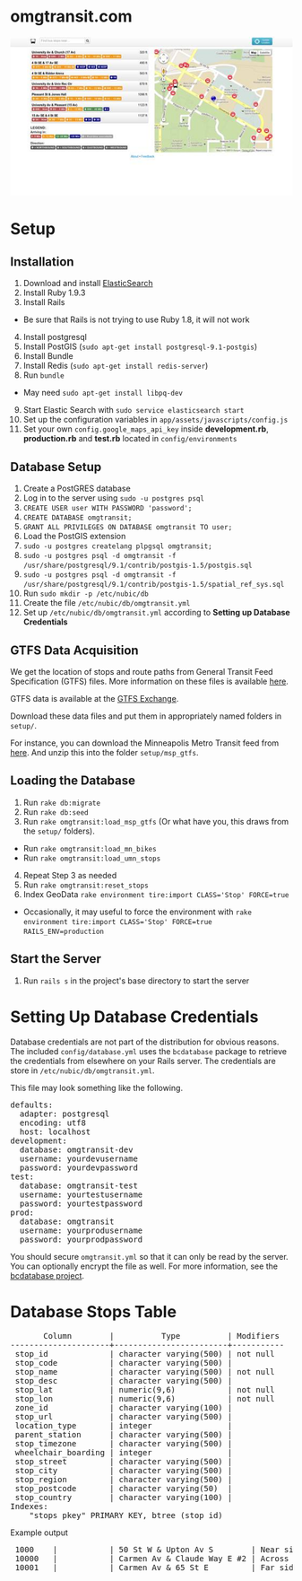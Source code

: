 omgtransit.com
==============================
![Screenshot](doc/screenshot.jpg)



Setup
==============================

Installation
------------
 1. Download and install [ElasticSearch](http://www.elasticsearch.org/)
 2. Install Ruby 1.9.3
 3. Install Rails
   * Be sure that Rails is not trying to use Ruby 1.8, it will not work
 4. Install postgresql
 5. Install PostGIS (`sudo apt-get install postgresql-9.1-postgis`)
 6. Install Bundle
 7. Install Redis (`sudo apt-get install redis-server`)
 8. Run `bundle`
   * May need `sudo apt-get install libpq-dev`
 9. Start Elastic Search with `sudo service elasticsearch start`
 10. Set up the configuration variables in `app/assets/javascripts/config.js`
 11. Set your own `config.google_maps_api_key` inside **development.rb**, **production.rb** and **test.rb** located in `config/environments`

Database Setup
--------------

 1. Create a PostGRES database
   1. Log in to the server using `sudo -u postgres psql`
   2. `CREATE USER user WITH PASSWORD 'password';`
   3. `CREATE DATABASE omgtransit;`
   4. `GRANT ALL PRIVILEGES ON DATABASE omgtransit TO user;`
 2. Load the PostGIS extension
   1. `sudo -u postgres createlang plpgsql omgtransit;`
   2. `sudo -u postgres psql -d omgtransit -f /usr/share/postgresql/9.1/contrib/postgis-1.5/postgis.sql`
   3. `sudo -u postgres psql -d omgtransit -f /usr/share/postgresql/9.1/contrib/postgis-1.5/spatial_ref_sys.sql`
 3. Run `sudo mkdir -p /etc/nubic/db`
 4. Create the file `/etc/nubic/db/omgtransit.yml`
 5. Set up `/etc/nubic/db/omgtransit.yml` according to **Setting up Database Credentials**

GTFS Data Acquisition
---------------------
We get the location of stops and route paths from General Transit Feed
Specification (GTFS) files. More information on these files is available
[here](https://developers.google.com/transit/gtfs/).

GTFS data is available at the [GTFS Exchange](http://www.gtfs-data-exchange.com/).

Download these data files and put them in appropriately named folders in `setup/`.

For instance, you can download the Minneapolis Metro Transit feed from
[here](ftp://gisftp.metc.state.mn.us/google_transit.zip). And unzip this into
the folder `setup/msp_gtfs`.

Loading the Database
--------------------
 1. Run `rake db:migrate`
 2. Run `rake db:seed`
 3. Run `rake omgtransit:load_msp_gtfs` (Or what have you, this draws from the `setup/` folders).
  * Run `rake omgtransit:load_mn_bikes`
  * Run `rake omgtransit:load_umn_stops`
 4. Repeat Step 3 as needed
 5. Run `rake omgtransit:reset_stops`
 6. Index GeoData `rake environment tire:import CLASS='Stop' FORCE=true`
  * Occasionally, it may useful to force the environment with `rake environment tire:import CLASS='Stop' FORCE=true RAILS_ENV=production`

Start the Server
----------------
 1. Run `rails s` in the project's base directory to start the server

Setting Up Database Credentials
===============================
Database credentials are not part of the distribution for obvious
reasons.  The included `config/database.yml` uses the `bcdatabase`
package to retrieve the credentials from elsewhere on your Rails
server. The credentials are store in `/etc/nubic/db/omgtransit.yml`.

This file may look something like the following.

<pre>
defaults:
  adapter: postgresql
  encoding: utf8
  host: localhost
development:
  database: omgtransit-dev
  username: yourdevusername
  password: yourdevpassword
test:
  database: omgtransit-test
  username: yourtestusername
  password: yourtestpassword
prod:
  database: omgtransit
  username: yourprodusername
  password: yourprodpassword
</pre>

You should secure `omgtransit.yml` so that it can only be read by the server.
You can optionally encrypt the file as well.  For more information, see
the [bcdatabase project](https://github.com/NUBIC/bcdatabase).




Database Stops Table
==============================
<pre>
       Column        |          Type          | Modifiers 
---------------------+------------------------+-----------
 stop_id             | character varying(500) | not null
 stop_code           | character varying(500) | 
 stop_name           | character varying(500) | not null
 stop_desc           | character varying(500) | 
 stop_lat            | numeric(9,6)           | not null
 stop_lon            | numeric(9,6)           | not null
 zone_id             | character varying(100) | 
 stop_url            | character varying(500) | 
 location_type       | integer                | 
 parent_station      | character varying(500) | 
 stop_timezone       | character varying(500) | 
 wheelchair_boarding | integer                | 
 stop_street         | character varying(500) | 
 stop_city           | character varying(500) | 
 stop_region         | character varying(500) | 
 stop_postcode       | character varying(50)  | 
 stop_country        | character varying(100) | 
Indexes:
    "stops_pkey" PRIMARY KEY, btree (stop_id)
</pre>

Example output

<pre>
 1000    |           | 50 St W & Upton Av S        | Near side E   | 44.912365 | -93.315178 |         | http://www.metrotransit.org/NexTripBadge.aspx?stopnumber=1000  |               |                |               |                   1 | 50 St W     | MINNEAPOLIS         |             |               | 
 10000   |           | Carmen Av & Claude Way E #2 | Across from S | 44.857449 | -93.040977 |         | http://www.metrotransit.org/NexTripBadge.aspx?stopnumber=10000 |               |                |               |                   1 | Carmen Av   | INVER GROVE HEIGHTS |             |               | 
 10001   |           | Carmen Av & 65 St E         | Far side S    | 44.855103 | -93.042496 |         | http://www.metrotransit.org/NexTripBadge.aspx?stopnumber=10001 |               |                |               |                   1 | Carmen Av   | INVER GROVE HEIGHTS |             |               |
</pre>
